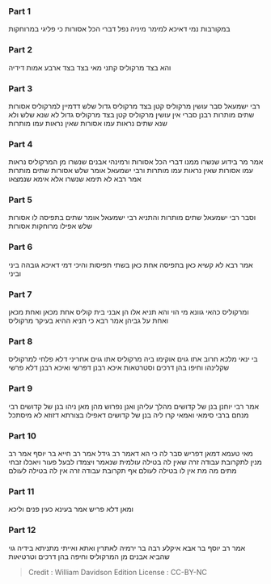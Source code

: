 
### Part 1
במקורבות נמי דאיכא למימר מיניה נפל דברי הכל אסורות כי פליגי במרוחקות

### Part 2
והא בצד מרקוליס קתני מאי בצד בצד ארבע אמות דידיה

### Part 3
רבי ישמעאל סבר עושין מרקוליס קטן בצד מרקוליס גדול שלש דדמיין למרקוליס אסורות שתים מותרות רבנן סברי אין עושין מרקוליס קטן בצד מרקוליס גדול לא שנא שלש ולא שנא שתים נראות עמו אסורות שאין נראות עמו מותרות

### Part 4
אמר מר בידוע שנשרו ממנו דברי הכל אסורות ורמינהי אבנים שנשרו מן המרקוליס נראות עמו אסורות שאין נראות עמו מותרות ורבי ישמעאל אומר שלש אסורות שתים מותרות אמר רבא לא תימא שנשרו אלא אימא שנמצאו

### Part 5
וסבר רבי ישמעאל שתים מותרות והתניא רבי ישמעאל אומר שתים בתפיסה לו אסורות שלש אפילו מרוחקות אסורות

### Part 6
אמר רבא לא קשיא כאן בתפיסה אחת כאן בשתי תפיסות והיכי דמי דאיכא גובהה ביני וביני

### Part 7
ומרקוליס כהאי גוונא מי הוי והא תניא אלו הן אבני בית קוליס אחת מכאן ואחת מכאן ואחת על גביהן אמר רבא כי תניא ההיא בעיקר מרקוליס

### Part 8
בי ינאי מלכא חרוב אתו גוים אוקימו ביה מרקוליס אתו גוים אחריני דלא פלחי למרקוליס שקלינהו וחיפו בהן דרכים וסטרטאות איכא רבנן דפרשי ואיכא רבנן דלא פרשי

### Part 9
אמר רבי יוחנן בנן של קדושים מהלך עליהן ואנן נפרוש מהן מאן ניהו בנן של קדושים רבי מנחם ברבי סימאי ואמאי קרו ליה בנן של קדושים דאפילו בצורתא דזוזא לא מיסתכל

### Part 10
מאי טעמא דמאן דפריש סבר לה כי הא דאמר רב גידל אמר רב חייא בר יוסף אמר רב מנין לתקרובת עבודה זרה שאין לה בטילה עולמית שנאמר ויצמדו לבעל פעור ויאכלו זבחי מתים מה מת אין לו בטילה לעולם אף תקרובת עבודה זרה אין לה בטילה לעולם

### Part 11
ומאן דלא פריש אמר בעינא כעין פנים וליכא

### Part 12
אמר רב יוסף בר אבא איקלע רבה בר ירמיה לאתרין ואתא ואייתי מתניתא בידיה גוי שהביא אבנים מן המרקוליס וחיפה בהן דרכים וטרטיאות

>Credit : William Davidson Edition
>License : CC-BY-NC